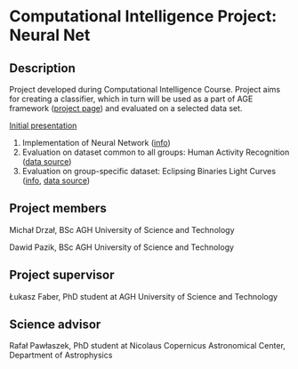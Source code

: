 Computational Intelligence Project: Neural Net
=============================================

Description
-----------
Project developed during Computational Intelligence Course. Project aims for creating a classifier, which in turn will be used as a part of AGE framework ([project page](http://age.iisg.agh.edu.pl)) and evaluated on a selected data set. 

[Initial presentation](AUTOMATED%20CLASSIFICATION%20OF%20LIGHT%20CURVES%20OF%20ECLIPSING%20BINARIES.pptx)

1. Implementation of Neural Network ([info](neural_network.md))
2. Evaluation on dataset common to all groups: Human Activity Recognition ([data source](https://archive.ics.uci.edu/ml/datasets/Human+Activity+Recognition+Using+Smartphones))
3. Evaluation on group-specific dataset: Eclipsing Binaries Light Curves ([info](dataset.md), [data source](http://www.astrouw.edu.pl/asas/?page=acvs))

Project members
---------------

Michał Drzał, BSc AGH University of Science and Technology

Dawid Pazik, BSc AGH University of Science and Technology


Project supervisor
------------------
Łukasz Faber, PhD student at AGH University of Science and Technology

Science advisor
---------------

Rafał Pawłaszek, PhD student at Nicolaus Copernicus Astronomical Center, Department of Astrophysics
